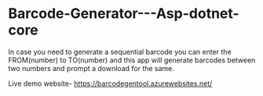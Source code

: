 # Barcode-Generator---Asp-dotnet-core

In case you need to generate a sequential barcode you can enter the FROM(number) to TO(number) and this app will generate barcodes between two numbers and prompt a download for the same.

Live demo website-
https://barcodegentool.azurewebsites.net/
